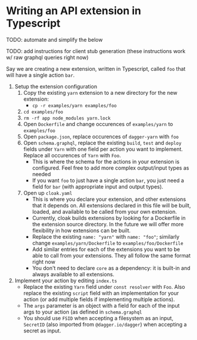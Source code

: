 # Writing an API extension in Typescript

TODO: automate and simplify the below

TODO: add instructions for client stub generation (these instructions work w/ raw graphql queries right now)

Say we are creating a new extension, written in Typescript, called `foo` that will have a single action `bar`.

1. Setup the extension configuration
   1. Copy the existing `yarn` extension to a new directory for the new extension:
      - `cp -r examples/yarn examples/foo`
   1. `cd examples/foo`
   1. `rm -rf app node_modules yarn.lock`
   1. Open `Dockerfile` and change occurences of `examples/yarn` to `examples/foo`
   1. Open `package.json`, replace occurences of `dagger-yarn` with `foo`
   1. Open `schema.graphql`, replace the existing `build`, `test` and `deploy` fields under `Yarn` with one field per action you want to implement. Replace all occurences of `Yarn` with `Foo`.
      - This is where the schema for the actions in your extension is configured. Feel free to add more complex output/input types as needed
      - If you want `foo` to just have a single action `bar`, you just need a field for `bar` (with appropriate input and output types).
   1. Open up `cloak.yaml`
      - This is where you declare your extension, and other extensions that it depends on. All extensions declared in this file will be built, loaded, and available to be called from your own extension.
      - Currently, cloak builds extensions by looking for a Dockerfile in the extension source directory. In the future we will offer more flexibility in how extensions can be built.
      - Replace the existing `name: "yarn"` with `name: "foo"`; similarly change `examples/yarn/Dockerfile` to `examples/foo/Dockerfile`
      - Add similar entries for each of the extensions you want to be able to call from your extensions. They all follow the same format right now
      - You don't need to declare `core` as a dependency: it is built-in and always available to all extensions.
1. Implement your action by editing `index.ts`
   - Replace the existing `Yarn` field under `const resolver` with `Foo`. Also replace the existing `script` field with an implementation for your action (or add multiple fields if implementing multiple actions).
   - The `args` parameter is an object with a field for each of the input args to your action (as defined in `schema.graphql`
   - You should use `FSID` when accepting a filesystem as an input, `SecretID` (also imported from `@dagger.io/dagger`) when accepting a secret as input.
